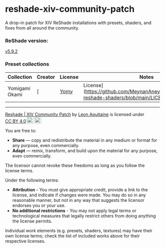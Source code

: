 # reshade-xiv-community-patch
A drop-in patch for XIV ReShade installations with presets, shaders, and fixes from all around the community.

### ReShade version: 
[v5.9.2](https://github.com/crosire/reshade/releases/tag/v5.9.2)

### Preset collections

| Collection | Creator | License | Notes |
| --- | --- | --- | --- |
Yomigami Okami | [| [Yomy](https://twitter.com/Yomigammy) | License](https://github.com/MeynanAneytha/YomigamiOkami-reshade-shaders/blob/main/LICENSE) | [ReShade port](https://github.com/MeynanAneytha/YomigamiOkami-reshade-shaders#yomigamiokami-reshade-560-port) by [Meynan Aneytha](https://twitter.com/meynan_ffxiv) |

---

<p xmlns:cc="http://creativecommons.org/ns#" xmlns:dct="http://purl.org/dc/terms/"><a property="dct:title" rel="cc:attributionURL" href="https://github.com/LeonAquitaine/reshade-xiv-community-patch/tree/main">Reshade | XIV Community Patch</a> by <a rel="cc:attributionURL dct:creator" property="cc:attributionName" href="https://github.com/LeonAquitaine">Leon Aquitaine</a> is licensed under <a href="http://creativecommons.org/licenses/by/4.0/?ref=chooser-v1" target="_blank" rel="license noopener noreferrer" style="display:inline-block;">CC BY 4.0<img style="height:22px!important;margin-left:3px;vertical-align:text-bottom;" src="https://mirrors.creativecommons.org/presskit/icons/cc.svg?ref=chooser-v1"><img style="height:22px!important;margin-left:3px;vertical-align:text-bottom;" src="https://mirrors.creativecommons.org/presskit/icons/by.svg?ref=chooser-v1"></a></p>

You are free to:
- **Share** — copy and redistribute the material in any medium or format for any purpose, even commercially.
- **Adapt** — remix, transform, and build upon the material for any purpose, even commercially.

The licensor cannot revoke these freedoms as long as you follow the license terms.

Under the following terms:

- **Attribution** - You must give appropriate credit, provide a link to the license, and indicate if changes were made. You may do so in any reasonable manner, but not in any way that suggests the licensor endorses you or your use.
- **No additional restrictions** - You may not apply legal terms or technological measures that legally restrict others from doing anything the license permits.

Individual work elements (e.g. presets, shaders, textures) may have their own license terms; check the list of included works above for their respective licenses.
